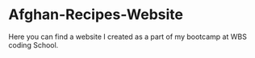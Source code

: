 # Afghan-Recipes-Website
Here you can find a website I created as a part of my bootcamp at WBS coding School.
